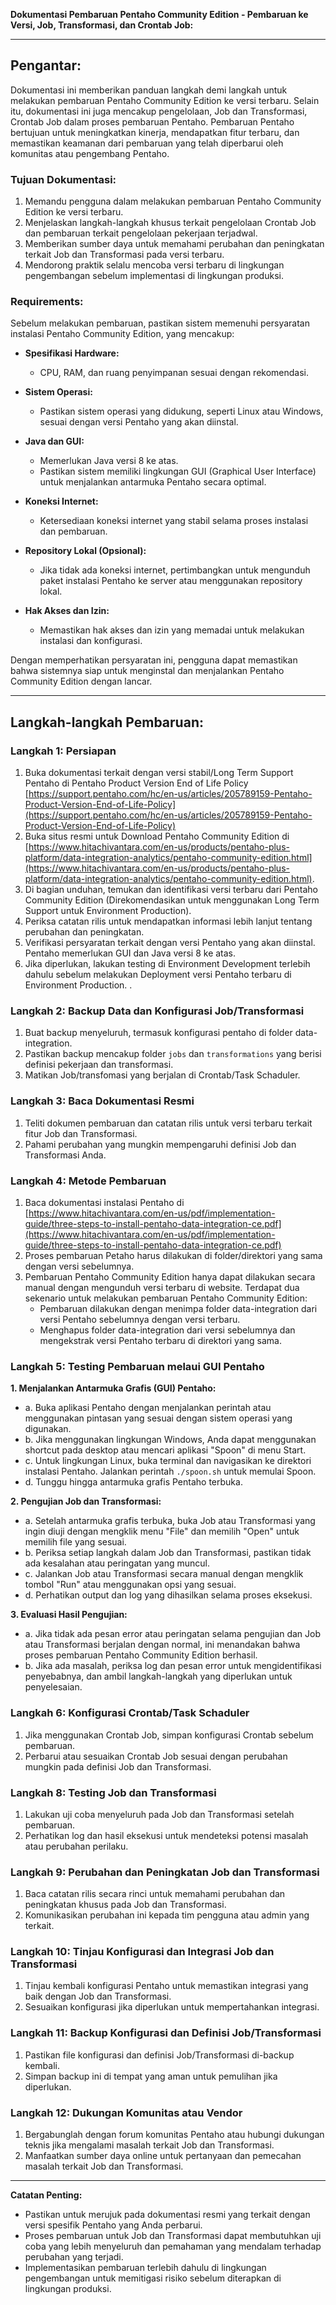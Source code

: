 **Dokumentasi Pembaruan Pentaho Community Edition - Pembaruan ke Versi, Job, Transformasi, dan Crontab Job:**

---

## Pengantar:

Dokumentasi ini memberikan panduan langkah demi langkah untuk melakukan pembaruan Pentaho Community Edition ke versi terbaru. Selain itu, dokumentasi ini juga mencakup pengelolaan, Job dan Transformasi, Crontab Job dalam proses pembaruan Pentaho. Pembaruan Pentaho bertujuan untuk meningkatkan kinerja, mendapatkan fitur terbaru, dan memastikan keamanan dari pembaruan yang telah diperbarui oleh komunitas atau pengembang Pentaho.

### Tujuan Dokumentasi:

1. Memandu pengguna dalam melakukan pembaruan Pentaho Community Edition ke versi terbaru.
2. Menjelaskan langkah-langkah khusus terkait pengelolaan Crontab Job dan pembaruan terkait pengelolaan pekerjaan terjadwal.
3. Memberikan sumber daya untuk memahami perubahan dan peningkatan terkait Job dan Transformasi pada versi terbaru.
4. Mendorong praktik selalu mencoba versi terbaru di lingkungan pengembangan sebelum implementasi di lingkungan produksi.

### Requirements:
Sebelum melakukan pembaruan, pastikan sistem memenuhi persyaratan instalasi Pentaho Community Edition, yang mencakup:

   - **Spesifikasi Hardware:**
      - CPU, RAM, dan ruang penyimpanan sesuai dengan rekomendasi.
   
   - **Sistem Operasi:**
      - Pastikan sistem operasi yang didukung, seperti Linux atau Windows, sesuai dengan versi Pentaho yang akan diinstal.

   - **Java dan GUI:**
      - Memerlukan Java versi 8 ke atas.
      - Pastikan sistem memiliki lingkungan GUI (Graphical User Interface) untuk menjalankan antarmuka Pentaho secara optimal.

   - **Koneksi Internet:**
      - Ketersediaan koneksi internet yang stabil selama proses instalasi dan pembaruan.
   
   - **Repository Lokal (Opsional):**
      - Jika tidak ada koneksi internet, pertimbangkan untuk mengunduh paket instalasi Pentaho ke server atau menggunakan repository lokal.
   
   - **Hak Akses dan Izin:**
      - Memastikan hak akses dan izin yang memadai untuk melakukan instalasi dan konfigurasi.

Dengan memperhatikan persyaratan ini, pengguna dapat memastikan bahwa sistemnya siap untuk menginstal dan menjalankan Pentaho Community Edition dengan lancar.

---

## Langkah-langkah Pembaruan:

### Langkah 1: Persiapan

1. Buka dokumentasi terkait dengan versi stabil/Long Term Support Pentaho di Pentaho Product Version End of Life Policy [https://support.pentaho.com/hc/en-us/articles/205789159-Pentaho-Product-Version-End-of-Life-Policy](https://support.pentaho.com/hc/en-us/articles/205789159-Pentaho-Product-Version-End-of-Life-Policy)
2. Buka situs resmi untuk Download Pentaho Community Edition di [https://www.hitachivantara.com/en-us/products/pentaho-plus-platform/data-integration-analytics/pentaho-community-edition.html](https://www.hitachivantara.com/en-us/products/pentaho-plus-platform/data-integration-analytics/pentaho-community-edition.html).
3. Di bagian unduhan, temukan dan identifikasi versi terbaru dari Pentaho Community Edition (Direkomendasikan untuk menggunakan Long Term Support untuk Environment Production).
4. Periksa catatan rilis untuk mendapatkan informasi lebih lanjut tentang perubahan dan peningkatan.
5. Verifikasi persyaratan terkait dengan versi Pentaho yang akan diinstal. Pentaho memerlukan GUI dan Java versi 8 ke atas.
6. Jika diperlukan, lakukan testing di Environment Development terlebih dahulu sebelum melakukan Deployment versi Pentaho terbaru di Environment Production.
.
### Langkah 2: Backup Data dan Konfigurasi Job/Transformasi

1. Buat backup menyeluruh, termasuk konfigurasi pentaho di folder data-integration.
2. Pastikan backup mencakup folder `jobs` dan `transformations` yang berisi definisi pekerjaan dan transformasi.
3. Matikan Job/transfomasi yang berjalan di Crontab/Task Schaduler.

### Langkah 3: Baca Dokumentasi Resmi

1. Teliti dokumen pembaruan dan catatan rilis untuk versi terbaru terkait fitur Job dan Transformasi.
2. Pahami perubahan yang mungkin mempengaruhi definisi Job dan Transformasi Anda.

### Langkah 4: Metode Pembaruan

1. Baca dokumentasi instalasi Pentaho di [https://www.hitachivantara.com/en-us/pdf/implementation-guide/three-steps-to-install-pentaho-data-integration-ce.pdf](https://www.hitachivantara.com/en-us/pdf/implementation-guide/three-steps-to-install-pentaho-data-integration-ce.pdf)
2. Proses pembaruan Petaho harus dilakukan di folder/direktori yang sama dengan versi sebelumnya.
3. Pembaruan Pentaho Community Edition hanya dapat dilakukan secara manual dengan mengunduh versi terbaru di website. Terdapat dua sekenario untuk melakukan pembaruan Pentaho Community Edition:
   -  Pembaruan dilakukan dengan menimpa folder data-integration dari versi Pentaho sebelumnya dengan versi terbaru.
   -  Menghapus folder data-integration dari versi sebelumnya dan mengekstrak versi Pentaho terbaru di direktori yang sama.

### Langkah 5: Testing Pembaruan melaui GUI Pentaho
**1. Menjalankan Antarmuka Grafis (GUI) Pentaho:**
   - a. Buka aplikasi Pentaho dengan menjalankan perintah atau menggunakan pintasan yang sesuai dengan sistem operasi yang digunakan.
   - b. Jika menggunakan lingkungan Windows, Anda dapat menggunakan shortcut pada desktop atau mencari aplikasi "Spoon" di menu Start.
   - c. Untuk lingkungan Linux, buka terminal dan navigasikan ke direktori instalasi Pentaho. Jalankan perintah `./spoon.sh` untuk memulai Spoon.
   - d. Tunggu hingga antarmuka grafis Pentaho terbuka.

**2. Pengujian Job dan Transformasi:**
   - a. Setelah antarmuka grafis terbuka, buka Job atau Transformasi yang ingin diuji dengan mengklik menu "File" dan memilih "Open" untuk memilih file yang sesuai.
   - b. Periksa setiap langkah dalam Job dan Transformasi, pastikan tidak ada kesalahan atau peringatan yang muncul.
   - c. Jalankan Job atau Transformasi secara manual dengan mengklik tombol "Run" atau menggunakan opsi yang sesuai.
   - d. Perhatikan output dan log yang dihasilkan selama proses eksekusi.

**3. Evaluasi Hasil Pengujian:**
   - a. Jika tidak ada pesan error atau peringatan selama pengujian dan Job atau Transformasi berjalan dengan normal, ini menandakan bahwa proses pembaruan Pentaho Community Edition berhasil.
   - b. Jika ada masalah, periksa log dan pesan error untuk mengidentifikasi penyebabnya, dan ambil langkah-langkah yang diperlukan untuk penyelesaian.
   
### Langkah 6: Konfigurasi Crontab/Task Schaduler

1. Jika menggunakan Crontab Job, simpan konfigurasi Crontab sebelum pembaruan.
2. Perbarui atau sesuaikan Crontab Job sesuai dengan perubahan mungkin pada definisi Job dan Transformasi.

### Langkah 8: Testing Job dan Transformasi

1. Lakukan uji coba menyeluruh pada Job dan Transformasi setelah pembaruan.
2. Perhatikan log dan hasil eksekusi untuk mendeteksi potensi masalah atau perubahan perilaku.

### Langkah 9: Perubahan dan Peningkatan Job dan Transformasi

1. Baca catatan rilis secara rinci untuk memahami perubahan dan peningkatan khusus pada Job dan Transformasi.
2. Komunikasikan perubahan ini kepada tim pengguna atau admin yang terkait.

### Langkah 10: Tinjau Konfigurasi dan Integrasi Job dan Transformasi

1. Tinjau kembali konfigurasi Pentaho untuk memastikan integrasi yang baik dengan Job dan Transformasi.
2. Sesuaikan konfigurasi jika diperlukan untuk mempertahankan integrasi.

### Langkah 11: Backup Konfigurasi dan Definisi Job/Transformasi

1. Pastikan file konfigurasi dan definisi Job/Transformasi di-backup kembali.
2. Simpan backup ini di tempat yang aman untuk pemulihan jika diperlukan.

### Langkah 12: Dukungan Komunitas atau Vendor

1. Bergabunglah dengan forum komunitas Pentaho atau hubungi dukungan teknis jika mengalami masalah terkait Job dan Transformasi.
2. Manfaatkan sumber daya online untuk pertanyaan dan pemecahan masalah terkait Job dan Transformasi.

---

**Catatan Penting:**
- Pastikan untuk merujuk pada dokumentasi resmi yang terkait dengan versi spesifik Pentaho yang Anda perbarui.
- Proses pembaruan untuk Job dan Transformasi dapat membutuhkan uji coba yang lebih menyeluruh dan pemahaman yang mendalam terhadap perubahan yang terjadi.
- Implementasikan pembaruan terlebih dahulu di lingkungan pengembangan untuk memitigasi risiko sebelum diterapkan di lingkungan produksi.
